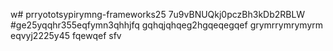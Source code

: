 w# prryototsypirymng-frameworks25
7u9vBNUQkj0pczBh3kDb2RBLW
#ge25yqqhr355eqfymn3qhhjfq
gqhqjqhqeg2hgqeqegqef
grymrrymrymyrm
eqvyj2225y45
fqewqef
sfv
